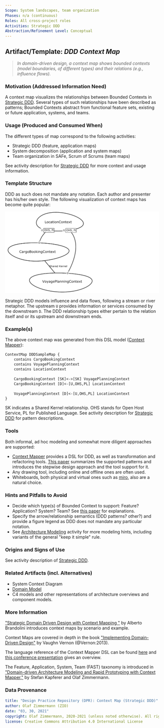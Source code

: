 ```yaml
---
Scope: System landscapes, team organization 
Phases: n/a (continuous)
Roles: All cross-project roles 
Activities: Strategic DDD
Abstraction/Refinement Level: Conceptual 
---
```



Artifact/Template: *DDD Context Map*
------------------------------------

> *In domain-driven design, a context map shows bounded contexts (model boundaries, of different types) and their relations (e.g., influence flows).*

### Motivation (Addressed Information Need)
A context map visualizes the relationships between Bounded Contexts in [Strategic DDD](../activities/DPR-StrategicDDD.md). Several types of such relationships have been described as patterns; Bounded Contexts abstract from functional feature sets, existing or future application, systems, and teams.

### Usage (Produced and Consumed When)

The different types of map correspond to the following activities:

* Strategic DDD (feature, application maps)
* System decomposition (application and system maps)
* Team organization in SAFe, Scrum of Scrums (team maps)

See activity description for [Strategic DDD](../activities/DPR-StrategicDDD.md) for more context and usage information. 

### Template Structure
DDD as such does not mandate any notation. Each author and presenter has his/her own style. The following visualization of context maps has become quite popular:

![Sample Context Map (Source: Cargo Case Study)](/artifact-templates/images/CargoDDD_ContextMap.png)

Strategic DDD models influence and data flows, following a stream or river metaphor. The upstream `U` provides information or services consumed by the downstream `D`. The DDD relationship types either pertain to the relation itself and or its upstream and downstream ends.  

### Example(s)

The above context map was generated from this DSL model ([Context Mapper](https://contextmapper.org/)):

```cml
ContextMap DDDSampleMap {
	contains CargoBookingContext
	contains VoyagePlanningContext
	contains LocationContext
	
	CargoBookingContext [SK]<->[SK] VoyagePlanningContext
	CargoBookingContext [D]<-[U,OHS,PL] LocationContext

	VoyagePlanningContext [D]<-[U,OHS,PL] LocationContext	
}
```

SK indicates a Shared Kernel relationship. OHS stands for Open Host Service, PL for Published Language. See activity description for [Strategic DDD](../activities/DPR-StrategicDDD.md) for pattern descriptions.

### Tools

Both informal, ad hoc modeling and somewhat more diligent approaches are supported:

* [Context Mapper](https://contextmapper.org/) provides a DSL for DDD, as well as transformation and refactoring tools. [This paper](https://contextmapper.org/media/SummerSoC-2020_Domain-driven-Service-Design_Authors-Copy.pdf) summarizes the supported patterns and introduces the stepwise design approach and the tool support for it.
* Any drawing tool, including online and offline ones are often used.
* Whiteboards, both physical and virtual ones such as [miro](https://miro.com), also are a natural choice.


### Hints and Pitfalls to Avoid

* Decide which type(s) of Bounded Context to support: Feature? Application? System? Team? See [this paper](https://contextmapper.org/media/978-3-030-67445-8_11_AuthorsCopy.pdf) for explanations. 
* Specify the arrow/relationship semantics (DDD patterns? other?) and provide a figure legend as DDD does not mandate any particular notation.
* See [Architecture Modeling](../activities/DPR-ArchitectureModeling.md) activity for more modeling hints, including variants of the general "keep it simple" rule.


### Origins and Signs of Use

See activity description of [Strategic DDD](../activities/DPR-StrategicDDD.md). 


### Related Artifacts (incl. Alternatives)

* System Context Diagram
* [Domain Model](DPR-DomainModel.md)
* C4 models and other representations of architecture overviews and component models.


### More Information

["Strategic Domain Driven Design with Context Mapping "](https://www.infoq.com/articles/ddd-contextmapping/) by Alberto Brandolini introduces context maps by scenario and example.

Context Maps are covered in depth in the book ["Implementing Domain-Driven Design"](https://www.amazon.com/Implementing-Domain-Driven-Design-Vaughn-Vernon/dp/0321834577) by Vaughn Vernon (@Vernon:2013).

The language reference of the Context Mapper DSL can be found [here](https://contextmapper.org/docs/context-map/) and [this conference presentation](https://contextmapper.org/media/ZIOSK-Modelsward-Paper-Presentation-v101p.pdf) gives an overview.

The Feature, Application, System, Team (FAST) taxonomy is introduced in ["Domain-driven Architecture Modeling and Rapid Prototyping with Context Mapper,"](https://contextmapper.org/media/978-3-030-67445-8_11_AuthorsCopy.pdf) by Stefan Kapferer and Olaf Zimmermann.


### Data Provenance 

```yaml
title: "Design Practice Repository (DPR): Context Map (Strategic DDD)"
author: Olaf Zimmermann (ZIO)
date: "03, 30, 2021"
copyright: Olaf Zimmermann, 2020-2021 (unless noted otherwise). All rights reserved.
license: Creative Commons Attribution 4.0 International License
```
